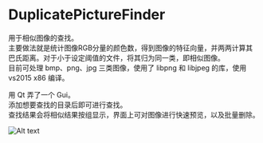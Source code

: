 # DuplicatePictureFinder
用于相似图像的查找。<br>
主要做法就是统计图像RGB分量的颜色数，得到图像的特征向量，并两两计算其巴氏距离。对于小于设定阈值的文件，将其归为同一类，即相似图像。<br>
目前可处理 bmp、png、jpg 三类图像，使用了 libpng 和 libjpeg 的库，使用 vs2015 x86 编译。<br>

用 Qt 弄了一个 Gui。<br>
添加想要查找的目录后即可进行查找。<br>
查找结果会将相似结果按组显示，界面上可对图像进行快速预览，以及批量删除。<br>

![Alt text](http://i68.tinypic.com/95sllu.jpg "1")